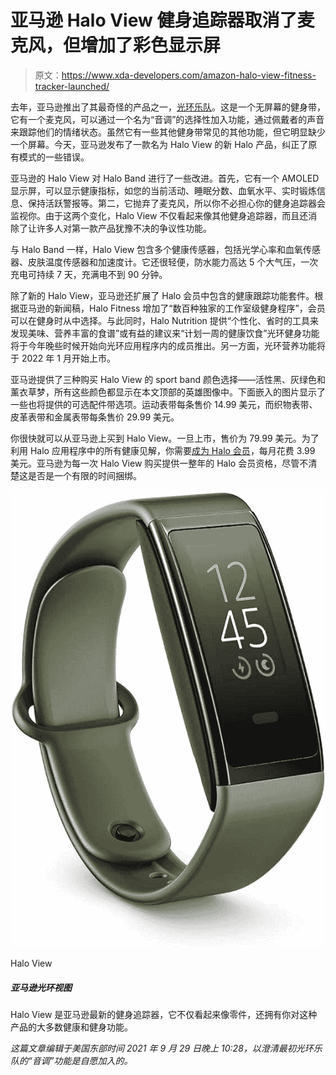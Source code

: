 # 亚马逊 Halo View 健身追踪器取消了麦克风，但增加了彩色显示屏

> 原文：<https://www.xda-developers.com/amazon-halo-view-fitness-tracker-launched/>

去年，亚马逊推出了其最奇怪的产品之一，[光环乐队](https://www.xda-developers.com/amazon-halo-fitness-tracker-track-emotional-state-listening-voice/)。这是一个无屏幕的健身带，它有一个麦克风，可以通过一个名为“音调”的选择性加入功能，通过佩戴者的声音来跟踪他们的情绪状态。虽然它有一些其他健身带常见的其他功能，但它明显缺少一个屏幕。今天，亚马逊发布了一款名为 Halo View 的新 Halo 产品，纠正了原有模式的一些错误。

亚马逊的 Halo View 对 Halo Band 进行了一些改进。首先，它有一个 AMOLED 显示屏，可以显示健康指标，如您的当前活动、睡眠分数、血氧水平、实时锻炼信息、保持活跃警报等。第二，它抛弃了麦克风，所以你不必担心你的健身追踪器会监视你。由于这两个变化，Halo View 不仅看起来像其他健身追踪器，而且还消除了让许多人对第一款产品犹豫不决的争议性功能。

与 Halo Band 一样，Halo View 包含多个健康传感器，包括光学心率和血氧传感器、皮肤温度传感器和加速度计。它还很轻便，防水能力高达 5 个大气压，一次充电可持续 7 天，充满电不到 90 分钟。

除了新的 Halo View，亚马逊还扩展了 Halo 会员中包含的健康跟踪功能套件。根据亚马逊的新闻稿，Halo Fitness 增加了“数百种独家的工作室级健身程序”，会员可以在健身时从中选择。与此同时，Halo Nutrition 提供“个性化、省时的工具来发现美味、营养丰富的食谱”或有益的建议来“计划一周的健康饮食”光环健身功能将于今年晚些时候开始向光环应用程序内的成员推出。另一方面，光环营养功能将于 2022 年 1 月开始上市。

亚马逊提供了三种购买 Halo View 的 sport band 颜色选择——活性黑、灰绿色和薰衣草梦，所有这些颜色都显示在本文顶部的英雄图像中。下面嵌入的图片显示了一些也将提供的可选配件带选项。运动表带每条售价 14.99 美元，而织物表带、皮革表带和金属表带每条售价 29.99 美元。

你很快就可以从亚马逊上买到 Halo View。一旦上市，售价为 79.99 美元。为了利用 Halo 应用程序中的所有健康见解，你需要[成为 Halo 会员](https://www.amazon.com/b?tag=xda-1p1jgk0-20&ascsubtag=UUxdaUeUpU5427&asc_refurl=https%3A%2F%2Fwww.xda-developers.com%2Famazon-halo-view-fitness-tracker-launched%2F&asc_campaign=Short-Term)，每月花费 3.99 美元。亚马逊为每一次 Halo View 购买提供一整年的 Halo 会员资格，尽管不清楚这是否是一个有限的时间捆绑。

 <picture>![The Halo View is Amazon's latest fitness tracker that not only looks the part but also has most of the health and fitness features you'd expect from such a product.](img/eb2f783488ad3505d74806ccaac0f0e7.png)</picture> 

Halo View

##### 亚马逊光环视图

Halo View 是亚马逊最新的健身追踪器，它不仅看起来像零件，还拥有你对这种产品的大多数健康和健身功能。

*这篇文章编辑于美国东部时间 2021 年 9 月 29 日晚上 10:28，以澄清最初光环乐队的“音调”功能是自愿加入的。*
